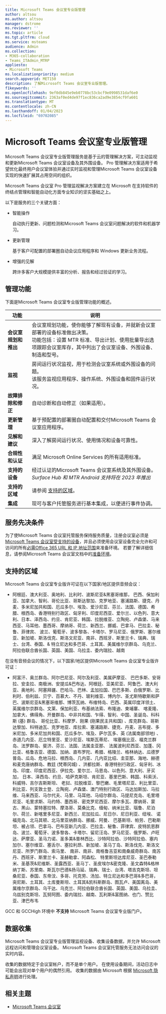 ```yaml
---
title: Microsoft Teams 会议室专业版管理
author: altsou
ms.author: altsou
manager: dstrome
ms.reviewer: ''
ms.topic: article
ms.tgt.pltfrm: cloud
ms.service: msteams
audience: Admin
ms.collection:
- M365-collaboration
- Teams_ITAdmin_MTRP
appliesto:
- Microsoft Teams
ms.localizationpriority: medium
search.appverid: MET150
description: 了解Microsoft Teams 会议室专业版管理。
f1keywords: ''
ms.openlocfilehash: 9ef0db845e9eb0778bc53cbcf9e0998531daf6e0
ms.sourcegitcommit: 2363af0ed4de97f1ec836ca2ad9e3854cf9fa601
ms.translationtype: MT
ms.contentlocale: zh-CN
ms.lasthandoff: 01/04/2023
ms.locfileid: "69702085"
---
```

# <a name="microsoft-teams-rooms-pro-management"></a>Microsoft Teams 会议室专业版管理

Microsoft Teams 会议室专业版管理服务是基于云的管理解决方案，可主动监视和更新Microsoft Teams 会议室设备及其外围设备。 Pro 管理解决方案适用于希望优化最终用户会议室体验并通过实时监视和管理Microsoft Teams 会议室设备实现的快速扩展其占用空间的组织。 

Microsoft Teams 会议室 Pro 管理监视解决方案建立在 Microsoft 在支持软件的终结点管理和智能自动化方面专业知识的坚实基础之上。 


以下是服务的三个关键方面：  

- 智能操作  

   自动执行更新、问题检测和Microsoft Teams 会议室问题解决的软件和机器学习。  

- 更新管理  

   基于客户可配置的部署圈自动会议应用程序和 Windows 更新业务流程。

- 增强的见解  

   跨许多客户大规模提供丰富的分析、报告和经过验证的学习。  


## <a name="management-capabilities"></a>管理功能

下面是Microsoft Teams 会议室专业版管理功能的概述。

|功能  |说明  |
|---------|---------|
|**会议室规划和推出**   |会议室规划功能，使你能够了解现有设备，并就新会议室部署的设备标准做出决策。 <br> 功能包括：设置 MTR 标准、导出计划、使用批量导出选项跟踪会议室库存，其中列出了会议室设备、外围设备、制造和型号。        |
|**监视**  |房间运行状况监视，用于检测会议室系统或外围设备的问题。 <br> 该服务监视应用程序、操作系统、外围设备和固件运行状况。         |
|**故障排除和修正**  |自动诊断和自动修正（如果适用）。         |
|**更新管理**    |基于预配置的部署圈自动配置和交付Microsoft Teams 会议室应用程序。         |
|**见解和建议**     |深入了解房间运行状况、使用情况和设备可靠性。         |
|**合规性和认证**   |满足 Microsoft Online Services 的所有适用标准。         |
|**支持的设备**    |经过认证的Microsoft Teams 会议室系统及其外围设备。<br>*Surface Hub 和 MTR Android 支持将在 2023 年推出*        |
|**支持的区域**    |请参阅 [支持的区域](#supported-regions)。        |
|**集成**    |现可与客户托管服务进行基本集成，以便进行事件协调。         |

## <a name="service-prerequisites"></a>服务先决条件

为了使Microsoft Teams 会议室托管服务保持服务质量，注册会议室必须是[Microsoft Teams 会议室受支持的设备](requirements.md#hardware-requirements)，并且必须使用会议室设备完全允许和可访问的所有[必需Office 365 URL 和 IP 地址范围](/office365/enterprise/urls-and-ip-address-ranges)来准备环境。 若要了解详细信息，请参阅Microsoft Teams 会议室文档中的[准备环境](rooms-prep.md)。

## <a name="supported-regions"></a>支持的区域

Microsoft Teams 会议室专业版许可证在以下国家/地区提供音频会议：

- 阿根廷、澳大利亚、奥地利、比利时、波斯尼亚&黑塞哥维那， 巴西、保加利亚、加拿大、智利、哥伦比亚、哥斯达黎加、克罗地亚、塞浦路斯、捷克、丹麦、多米尼加共和国、厄瓜多尔、埃及、爱沙尼亚、芬兰、法国、德国、希腊、根西岛、香港特别行政区、匈牙利、印度尼西亚、爱尔兰、以色列、意大利、日本、泽西岛、约旦、肯尼亚、韩国、拉脱维亚、立陶宛、卢森堡、马来西亚、马耳他、墨西哥、摩纳哥、荷兰、新西兰、挪威、巴拿马、巴拉圭、秘鲁、菲律宾、 波兰、葡萄牙、波多黎各、卡塔尔、罗马尼亚、俄罗斯、塞尔维亚、新加坡、斯洛伐克、斯洛文尼亚、南非、西班牙、斯里兰卡、瑞典、瑞士、台湾、泰国、& 特立尼达和多巴哥、土耳其、美属维尔京群岛、乌克兰、阿拉伯联合酋长国、英国、美国、乌拉圭、委内瑞拉、越南

在没有音频会议的情况下，以下国家/地区提供Microsoft Teams 会议室专业版许可证：

- 阿富汗、奥兰群岛、阿尔巴尼亚、阿尔及利亚、美属萨摩亚、 巴巴多斯、安哥拉、安圭拉、南极洲、安提瓜&巴布达、阿根廷、亚美尼亚、阿鲁巴、澳大利亚、奥地利、阿塞拜疆、巴哈马、巴林、孟加拉国、巴巴多斯、白俄罗斯、比利时、伯利兹、贝宁、百慕大、不丹、玻利维亚、博内尔、圣尤斯特歇斯和萨巴、波斯尼亚&黑塞哥维那、博茨瓦纳、布维特岛、巴西、英属印度洋领土、英属维尔京群岛、文莱、保加利亚、布基纳法索、布隆迪、柬埔寨、 喀麦隆、加拿大、佛得角、开曼群岛、中非共和国、乍得、智利、中国、圣诞岛、科科斯 (基) 群岛、 哥伦比亚、科摩罗、刚果 (刚果民主共和国) 、库克群岛、哥斯达黎加、科特迪瓦、克罗地亚、库拉索、塞浦路斯、捷克、丹麦、吉布提、多米尼加、多米尼加共和国、厄瓜多尔、埃及、萨尔瓦多、英 (法属南部领地) 、赤道几内亚、厄立特里亚、爱沙尼亚、埃斯瓦蒂尼、 埃塞俄比亚、福克兰群岛、法罗群岛、斐济、芬兰、法国、法属圭亚那、 法属波利尼西亚、加蓬、冈比亚、格鲁吉亚、德国、加纳、直布罗陀、希腊、格陵兰、格林纳达、瓜德罗普岛、瓜岛、危地马拉、根西岛、几内亚、几内亚比绍、圭亚那、海地、赫德和麦克唐纳群岛、教廷 (梵蒂冈城) 、洪都拉斯、香港特别行政区、匈牙利、冰岛、印度、印度尼西亚、伊拉克、爱尔兰、马恩岛、以色列、意大利、牙买加， 日本、泽西岛、约旦、哈萨克斯坦、肯尼亚、基里巴斯、韩国、科索沃、科威特、吉尔吉斯斯坦、 老挝、拉脱维亚、黎巴嫩、毛里塔尼亚、利比里亚、利比亚、列支敦士登、立陶宛、卢森堡、澳门特别行政区、马达加斯加、马拉维、马来西亚、马尔代夫、马里、马耳他、马绍尔群岛、马提尼克岛、毛里塔尼亚、毛里求斯、马约特、墨西哥、密克罗尼西亚、摩尔多瓦、摩纳哥、蒙古、黑山、蒙特塞拉特、摩洛哥、莫桑比克、缅甸、纳米比亚、瑙鲁、尼泊尔、荷兰、新喀里多尼亚、新西兰、尼加拉瓜、尼日尔、尼日利亚、纽埃、 诺福克岛、北马其顿、北马里亚纳群岛、挪威、阿曼、 巴基斯坦、帕劳、巴勒斯坦、被占领、巴拿马、巴布亚新几内亚、巴拉圭、秘鲁、菲律宾、皮特凯恩群岛、波兰、葡萄牙、波多黎各、卡塔尔、留尼汪岛、罗马尼亚、俄罗斯、卢旺达、萨摩亚、圣马力诺、圣多美&普林西比、沙特阿拉伯、沙特阿拉伯、塞内加尔、塞尔维亚、塞舌尔、塞拉利昂、新加坡、圣马丁岛、斯洛伐克、斯洛文尼亚、所罗门群岛、索马里、 南非、南非、南格鲁吉亚和南桑威奇群岛、南苏丹、西班牙、斯里兰卡、圣赫勒拿、阿森松、 特里斯坦达库尼亚、圣巴泰勒米、圣基茨&尼维斯、圣露西亚、圣马丁、圣皮埃尔&密克隆、圣文森特&格林纳丁斯、苏里南、斯瓦尔巴德&扬马延、瑞典、瑞士、台湾、塔吉克斯坦、坦桑尼亚、泰国、东帝汶、多哥、托克劳、汤加、特立尼达和多巴哥&多巴哥， 突尼斯、土耳其、土库曼斯坦、土耳其&凯科斯群岛、图瓦卢、美国离岛、美属维尔京群岛、乌干达、乌克兰、阿拉伯联合酋长国、英国、美国、乌拉圭、乌兹别克斯坦、瓦努阿图、委内瑞拉、越南、瓦利斯&富图纳、也门、赞比亚、津巴布韦

GCC 和 GCCHigh 环境中 **不支持** Microsoft Teams 会议室专业版门户。

## <a name="data-collection"></a>数据收集

Microsoft Teams 会议室专业版管理监视设备、收集设备数据，并允许 Microsoft 远程访问和管理会议室设备。 Microsoft Teams 会议室托管服务无法访问会议的实时内容。

收集的数据特定于会议室帐户，而不是单个用户。 在使用设备期间，活动日志中可能会出现对单个用户的偶然引用。 收集的数据由 Microsoft 根据 [Microsoft 隐私声明](https://aka.ms/privacy)进行处理。  

## <a name="related-topics"></a>相关主题

- [Microsoft Teams 会议室](https://rooms.microsoft.com)
